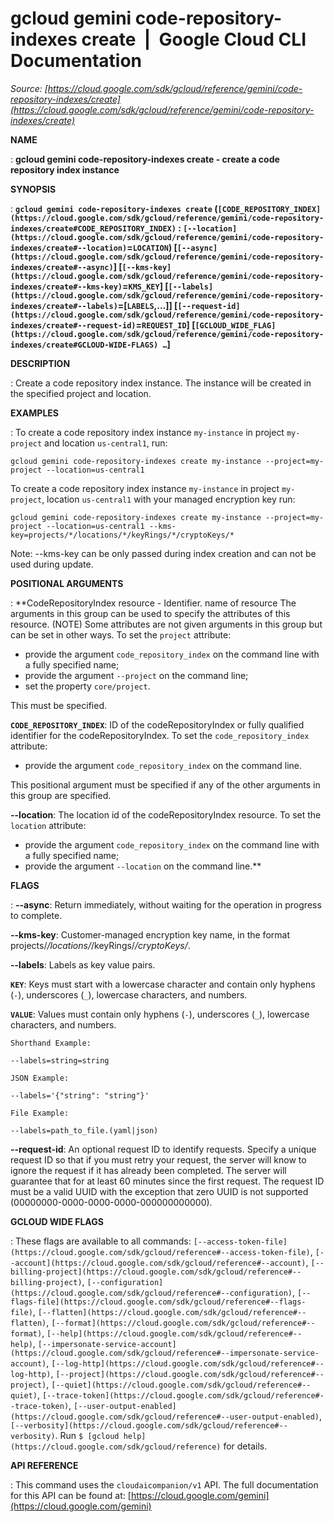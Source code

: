 # gcloud gemini code-repository-indexes create  |  Google Cloud CLI Documentation

*Source: [https://cloud.google.com/sdk/gcloud/reference/gemini/code-repository-indexes/create](https://cloud.google.com/sdk/gcloud/reference/gemini/code-repository-indexes/create)*

**NAME**

: **gcloud gemini code-repository-indexes create - create a code repository index instance**

**SYNOPSIS**

: **`gcloud gemini code-repository-indexes create` (`[CODE_REPOSITORY_INDEX](https://cloud.google.com/sdk/gcloud/reference/gemini/code-repository-indexes/create#CODE_REPOSITORY_INDEX)` : `[--location](https://cloud.google.com/sdk/gcloud/reference/gemini/code-repository-indexes/create#--location)`=`LOCATION`) [`[--async](https://cloud.google.com/sdk/gcloud/reference/gemini/code-repository-indexes/create#--async)`] [`[--kms-key](https://cloud.google.com/sdk/gcloud/reference/gemini/code-repository-indexes/create#--kms-key)`=`KMS_KEY`] [`[--labels](https://cloud.google.com/sdk/gcloud/reference/gemini/code-repository-indexes/create#--labels)`=[`LABELS`,…]] [`[--request-id](https://cloud.google.com/sdk/gcloud/reference/gemini/code-repository-indexes/create#--request-id)`=`REQUEST_ID`] [`[GCLOUD_WIDE_FLAG](https://cloud.google.com/sdk/gcloud/reference/gemini/code-repository-indexes/create#GCLOUD-WIDE-FLAGS) …`]**

**DESCRIPTION**

: Create a code repository index instance.
The instance will be created in the specified project and location.

**EXAMPLES**

: To create a code repository index instance `my-instance` in project
`my-project` and location `us-central1`, run:

```
gcloud gemini code-repository-indexes create my-instance --project=my-project --location=us-central1
```

To create a code repository index instance `my-instance` in project
`my-project`, location `us-central1` with your managed
encryption key run:

```
gcloud gemini code-repository-indexes create my-instance --project=my-project --location=us-central1 --kms-key=projects/*/locations/*/keyRings/*/cryptoKeys/*
```

Note: --kms-key can be only passed during index creation and can not be used
during update.

**POSITIONAL ARGUMENTS**

: **CodeRepositoryIndex resource - Identifier. name of resource The arguments in
this group can be used to specify the attributes of this resource. (NOTE) Some
attributes are not given arguments in this group but can be set in other ways.
To set the `project` attribute:

- provide the argument `code_repository_index` on the command line with
a fully specified name;
- provide the argument `--project` on the command line;
- set the property `core/project`.

This must be specified.

**`CODE_REPOSITORY_INDEX`**:
ID of the codeRepositoryIndex or fully qualified identifier for the
codeRepositoryIndex.
To set the `code_repository_index` attribute:

- provide the argument `code_repository_index` on the command line.

This positional argument must be specified if any of the other arguments in this
group are specified.

**--location**:
The location id of the codeRepositoryIndex resource.
To set the `location` attribute:

- provide the argument `code_repository_index` on the command line with
a fully specified name;
- provide the argument `--location` on the command line.**

**FLAGS**

: **--async**:
Return immediately, without waiting for the operation in progress to complete.

**--kms-key**:
Customer-managed encryption key name, in the format
projects/*/locations/*/keyRings/*/cryptoKeys/*.

**--labels**:
Labels as key value pairs.

**`KEY`**:
Keys must start with a lowercase character and contain only hyphens
(`-`), underscores (`_`), lowercase characters, and
numbers.

**`VALUE`**:
Values must contain only hyphens (`-`), underscores (`_`),
lowercase characters, and numbers.

`Shorthand Example:`

```
--labels=string=string
```

`JSON Example:`

```
--labels='{"string": "string"}'
```

`File Example:`

```
--labels=path_to_file.(yaml|json)
```

**--request-id**:
An optional request ID to identify requests. Specify a unique request ID so that
if you must retry your request, the server will know to ignore the request if it
has already been completed. The server will guarantee that for at least 60
minutes since the first request.
The request ID must be a valid UUID with the exception that zero UUID is not
supported (00000000-0000-0000-0000-000000000000).

**GCLOUD WIDE FLAGS**

: These flags are available to all commands: `[--access-token-file](https://cloud.google.com/sdk/gcloud/reference#--access-token-file)`,
`[--account](https://cloud.google.com/sdk/gcloud/reference#--account)`, `[--billing-project](https://cloud.google.com/sdk/gcloud/reference#--billing-project)`,
`[--configuration](https://cloud.google.com/sdk/gcloud/reference#--configuration)`,
`[--flags-file](https://cloud.google.com/sdk/gcloud/reference#--flags-file)`,
`[--flatten](https://cloud.google.com/sdk/gcloud/reference#--flatten)`, `[--format](https://cloud.google.com/sdk/gcloud/reference#--format)`, `[--help](https://cloud.google.com/sdk/gcloud/reference#--help)`, `[--impersonate-service-account](https://cloud.google.com/sdk/gcloud/reference#--impersonate-service-account)`,
`[--log-http](https://cloud.google.com/sdk/gcloud/reference#--log-http)`,
`[--project](https://cloud.google.com/sdk/gcloud/reference#--project)`, `[--quiet](https://cloud.google.com/sdk/gcloud/reference#--quiet)`, `[--trace-token](https://cloud.google.com/sdk/gcloud/reference#--trace-token)`, `[--user-output-enabled](https://cloud.google.com/sdk/gcloud/reference#--user-output-enabled)`,
`[--verbosity](https://cloud.google.com/sdk/gcloud/reference#--verbosity)`.
Run `$ [gcloud help](https://cloud.google.com/sdk/gcloud/reference)` for details.

**API REFERENCE**

: This command uses the `cloudaicompanion/v1` API. The full
documentation for this API can be found at: [https://cloud.google.com/gemini](https://cloud.google.com/gemini)